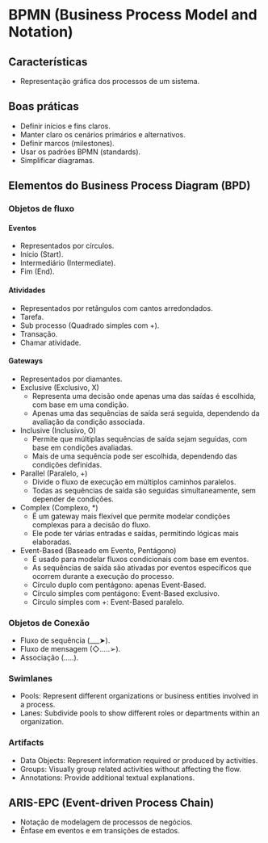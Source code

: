 # BPMN (Business Process Model and Notation)

## Características

- Representação gráfica dos processos de um sistema.

## Boas práticas

- Definir inícios e fins claros.
- Manter claro os cenários primários e alternativos.
- Definir marcos (milestones).
- Usar os padrões BPMN (standards).
- Simplificar diagramas.

## Elementos do Business Process Diagram (BPD)

### Objetos de fluxo

#### Eventos

- Representados por círculos.
- Início (Start).
- Intermediário (Intermediate).
- Fim (End).

#### Atividades

- Representados por retângulos com cantos arredondados.
- Tarefa.
- Sub processo (Quadrado simples com +).
- Transação.
- Chamar atividade.

#### Gateways

- Representados por diamantes.
- Exclusive (Exclusivo, X)
  - Representa uma decisão onde apenas uma das saídas é escolhida, com base em uma condição.
  - Apenas uma das sequências de saída será seguida, dependendo da avaliação da condição associada.
- Inclusive (Inclusivo, O)
  - Permite que múltiplas sequências de saída sejam seguidas, com base em condições avaliadas.
  - Mais de uma sequência pode ser escolhida, dependendo das condições definidas.
- Parallel (Paralelo, +)
  - Divide o fluxo de execução em múltiplos caminhos paralelos.
  - Todas as sequências de saída são seguidas simultaneamente, sem depender de condições.
- Complex (Complexo, \*)
  - É um gateway mais flexível que permite modelar condições complexas para a decisão do fluxo.
  - Ele pode ter várias entradas e saídas, permitindo lógicas mais elaboradas.
- Event-Based (Baseado em Evento, Pentágono)
  - É usado para modelar fluxos condicionais com base em eventos.
  - As sequências de saída são ativadas por eventos específicos que ocorrem durante a execução do processo.
  - Círculo duplo com pentágono: apenas Event-Based.
  - Círculo simples com pentágono: Event-Based exclusivo.
  - Círculo simples com +: Event-Based paralelo.

### Objetos de Conexão

- Fluxo de sequência (\_\_\_➤).
- Fluxo de mensagem (◇.....➢).
- Associação (.....).

### Swimlanes

- Pools: Represent different organizations or business entities involved in a process.
- Lanes: Subdivide pools to show different roles or departments within an organization.

### Artifacts

- Data Objects: Represent information required or produced by activities.
- Groups: Visually group related activities without affecting the flow.
- Annotations: Provide additional textual explanations.

## ARIS-EPC (Event-driven Process Chain)

- Notação de modelagem de processos de negócios.
- Ênfase em eventos e em transições de estados.